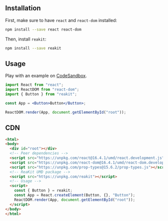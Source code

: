 ## Installation

First, make sure to have `react` and `react-dom` installed:
```sh
npm install --save react react-dom
```

Then, install `reakit`:
```sh
npm install --save reakit
```

## Usage
Play with an example on [CodeSandbox](https://codesandbox.io/s/m4n32vjkoj).
```jsx static
import React from "react";
import ReactDOM from "react-dom";
import { Button } from "reakit";

const App = <Button>Button</Button>;

ReactDOM.render(App, document.getElementById("root"));
```

## CDN
```html
<html>
<body>
  <div id="root"></div>
  <!-- Peer dependencies -->
  <script src="https://unpkg.com/react@16.4.1/umd/react.development.js"></script>
  <script src="https://unpkg.com/react-dom@16.4.1/umd/react-dom.development.js"></script>
  <script src="https://unpkg.com/prop-types@15.6.2/prop-types.js"></script>
  <!-- ReaKit UMD package -->
  <script src="https://unpkg.com/reakit"></script>
  <!-- Usage -->
  <script>
    const { Button } = reakit;
    const App = React.createElement(Button, {}, "Button");
    ReactDOM.render(App, document.getElementById("root"));
  </script>
</body>
</html>
```